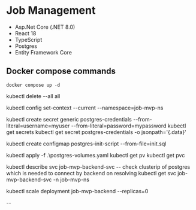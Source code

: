 # Job Management

- Asp.Net Core (.NET 8.0)
- React 18
- TypeScript
- Postgres
- Entity Framework Core

## Docker compose commands

`docker compose up -d`

kubectl delete --all all

kubectl config set-context --current --namespace=job-mvp-ns

kubectl create secret generic postgres-credentials --from-literal=username=myuser --from-literal=password=mypassword
kubectl get secrets
kubectl get secret postgres-credentials -o jsonpath='{.data}'

kubectl create configmap postgres-init-script --from-file=init.sql

kubectl apply -f .\postgres-volumes.yaml
kubectl get pv
kubectl get pvc

kubectl describe svc job-mvp-backend-svc
-- check clusterip of postgres which is needed to connect by backend on resolving
kubectl get svc job-mvp-backend-svc -n job-mvp-ns

kubectl scale deployment job-mvp-backend --replicas=0

--
